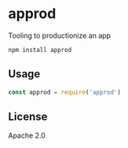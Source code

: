 # approd

Tooling to productionize an app

```
npm install approd
```

## Usage

``` js
const approd = require('approd')
```


## License

Apache 2.0
